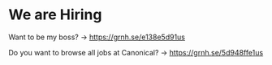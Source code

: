 # We are Hiring


Want to be my boss? -> https://grnh.se/e138e5d91us

Do you want to browse all jobs at Canonical? -> https://grnh.se/5d948ffe1us
